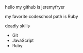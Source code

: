 hello my github is jeremyfryer

my favorite codeschool path is Ruby

deadly skills
* Git
* JavaScript
* Ruby
